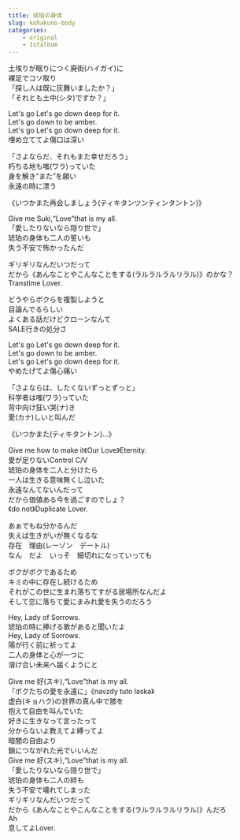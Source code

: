 ```yaml
---
title: 琥珀の身体
slug: kohakuno-body
categories: 
    - original
    - 1stalbum
---
```


土埃りが眠りにつく廃街(ハイガイ)に  
裸足でコソ取り  
「探し人は既に灰舞いましたか？」  
「それとも土中(シタ)ですか？」  

Let's go Let's go down deep for it.  
Let's go down to be amber.  
Let's go Let's go down deep for it.  
埋め立ててよ傷口は深い  

「さよならだ、それもまた幸せだろう」  
朽ちる地も嗤(ワラ)っていた  
身を解き“また”を願い  
永遠の時に漂う  

《いつかまた再会しましょう(ティキタンツンティンタントン)》

Give me Suki,“Love”that is my all.  
「愛したりないなら隠り世で」  
琥珀の身体も二人の誓いも  
失う不安で怖かったんだ  

ギリギリなんだいつだって  
だから《あんなことやこんなことをする(ラルラルラルリラル)》のかな？  
Transtime Lover.  

どうやらボクらを複製しようと  
目論んでるらしい  
よくある話だけどクローンなんて  
SALE行きの処分さ  

Let's go Let's go down deep for it.  
Let's go down to be amber.  
Let's go Let's go down deep for it.  
やめたげてよ傷心痛い  

「さよならは、したくないずっとずっと」  
科学者は嗤(ワラ)っていた  
背中向け狂い哭(ナ)き  
愛(カナ)しいと叫んだ  

《いつかまた(ティキタントン)…》  

Give me how to make it《Our Love》Eternity.  
愛が足りないControl C/V  
琥珀の身体を二人と分けたら  
一人は生きる意味無くし泣いた  
永遠なんてないんだって  
だから価値ある今を過ごすのでしょ？  
《do not》Duplicate Lover.  

あぁでもね分かるんだ  
失えば生きがいが無くなるな  
存在　理由(レーゾン　デートル)  
なん　だよ　いっそ　細切れになっていっても  

ボクがボクであるため  
キミの中に存在し続けるため  
それがこの世に生まれ落ちてすがる居場所なんだよ  
そして恋に落ちて愛にまみれ愛を失うのだろう  

Hey, Lady of Sorrows.  
琥珀の時に捧げる歌があると聞いたよ  
Hey, Lady of Sorrows.  
陽が行く前に祈ってよ  
二人の身体と心が一つに  
溶け合い未来へ届くようにと  

Give me 好(スキ),“Love”that is my all.  
「ボクたちの愛を永遠に」《navzdy tuto laska》  
虚白(キョハク)の世界の真ん中で膝を  
抱えて自由を叫んでいた  
好きに生きなって言ったって  
分からないよ教えてよ縛ってよ  
暗闇の自由より  
鎖につながれた光でいいんだ  
Give me 好(スキ),“Love”that is my all.  
「愛したりないなら隠り世で」  
琥珀の身体も二人の絆も  
失う不安で壊れてしまった  
ギリギリなんだいつだって  
だから《あんなことやこんなことをする(ラルラルラルリラル)》んだろ  
Ah  
息してよLover.  